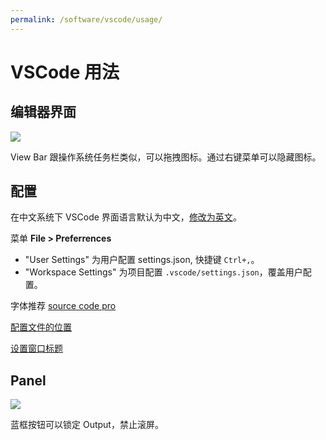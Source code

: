 ```yaml
---
permalink: /software/vscode/usage/
---
```


# VSCode 用法

## 编辑器界面

![](http://code.visualstudio.com/images/codebasics_hero.png)

View Bar 跟操作系统任务栏类似，可以拖拽图标。通过右键菜单可以隐藏图标。

## 配置

在中文系统下 VSCode 界面语言默认为中文，[修改为英文](https://code.visualstudio.com/docs/customization/locales#_configure-language-command)。

菜单 **File > Preferrences**

- "User Settings" 为用户配置 settings.json, 快捷键 `Ctrl+,`。
- "Workspace Settings" 为项目配置 `.vscode/settings.json`，覆盖用户配置。

字体推荐 [source code pro](https://github.com/adobe-fonts/source-code-pro/releases)

[配置文件的位置](https://code.visualstudio.com/docs/customization/userandworkspace#_settings-file-locations)

[设置窗口标题](https://code.visualstudio.com/updates/v1_10#_configurable-window-title)

## Panel

![](https://code.visualstudio.com/images/1_9_output_scroll_lock.png)

蓝框按钮可以锁定 Output，禁止滚屏。


